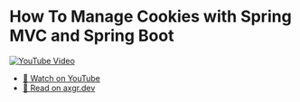 # How To Manage Cookies with Spring MVC and Spring Boot

[![YouTube Video](https://img.youtube.com/vi/glWASIVGu_0/0.jpg)](https://youtu.be/glWASIVGu_0)

- [🍿 Watch on YouTube](https://youtu.be/glWASIVGu_0)
- [🦩 Read on axgr.dev](https://axgr.dev/posts/spring-cookies/?utm_campaign=github-readme&utm_source=github)
